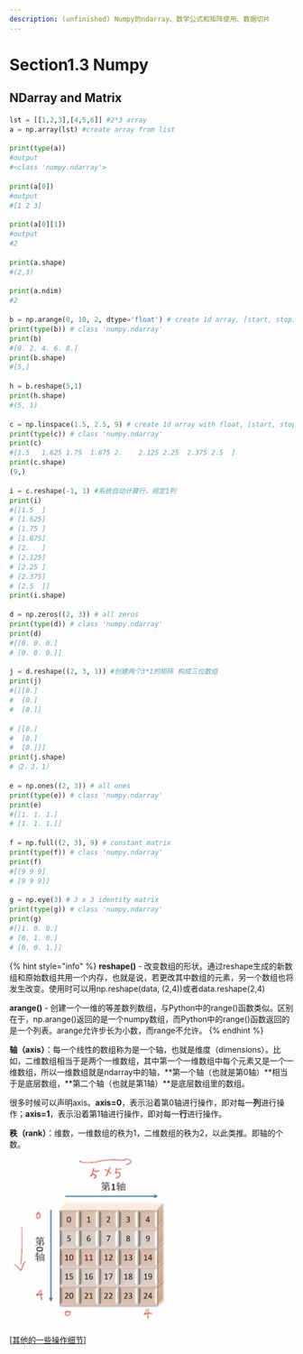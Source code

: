 ```yaml
---
description: (unfinished) Numpy的ndarray、数学公式和矩阵使用、数据切片
---
```


# Section1.3 Numpy

## NDarray and Matrix

```python
lst = [[1,2,3],[4,5,6]] #2*3 array
a = np.array(lst) #create array from list

print(type(a))
#output
#<class 'numpy.ndarray'>

print(a[0])
#output
#[1 2 3]

print(a[0][1])
#output
#2

print(a.shape)
#(2,3)

print(a.ndim)
#2

b = np.arange(0, 10, 2, dtype='float') # create 1d array, [start, stop)
print(type(b)) # class 'numpy.ndarray'
print(b)
#[0. 2. 4. 6. 8.]
print(b.shape)
#[5,]

h = b.reshape(5,1)
print(h.shape)
#(5, 1)

c = np.linspace(1.5, 2.5, 9) # create 1d array with float, [start, stop]
print(type(c)) # class 'numpy.ndarray'
print(c)
#[1.5   1.625 1.75  1.875 2.    2.125 2.25  2.375 2.5  ]
print(c.shape)
(9,)

i = c.reshape(-1, 1) #系统自动计算行，规定1列
print(i)
#[[1.5  ]
# [1.625]
# [1.75 ]
# [1.875]
# [2.   ]
# [2.125]
# [2.25 ]
# [2.375]
# [2.5  ]]
print(i.shape)

d = np.zeros((2, 3)) # all zeros
print(type(d)) # class 'numpy.ndarray'
print(d)
#[[0. 0. 0.]
# [0. 0. 0.]]

j = d.reshape((2, 3, 1)) #创建两个3*1的矩阵 构成三位数组
print(j)
#[[[0.]
#  [0.]
#  [0.]]

# [[0.]
#  [0.]
#  [0.]]]
print(j.shape)
#（2，3，1）

e = np.ones((2, 3)) # all ones
print(type(e)) # class 'numpy.ndarray'
print(e)
#[[1. 1. 1.]
# [1. 1. 1.]]

f = np.full((2, 3), 9) # constant matrix
print(type(f)) # class 'numpy.ndarray'
print(f)
#[[9 9 9]
# [9 9 9]]

g = np.eye(3) # 3 x 3 identity matrix
print(type(g)) # class 'numpy.ndarray'
print(g)
#[[1. 0. 0.]
# [0. 1. 0.]
# [0. 0. 1.]]
```

{% hint style="info" %}
**reshape\(\)** - 改变数组的形状。通过reshape生成的新数组和原始数组共用一个内存，也就是说，若更改其中数组的元素，另一个数组也将发生改变。使用时可以用np.reshape\(data, \(2,4\)\)或者data.reshape\(2,4\)

**arange\(\)** - 创建一个一维的等差数列数组，与Python中的range\(\)函数类似。区别在于，np.arange\(\)返回的是一个numpy数组，而Python中的range\(\)函数返回的是一个列表。arange允许步长为小数，而range不允许。
{% endhint %}

**轴（axis）**：每一个线性的数组称为是一个轴，也就是维度（dimensions）。比如，二维数组相当于是两个一维数组，其中第一个一维数组中每个元素又是一个一维数组，所以一维数组就是ndarray中的轴，**第一个轴（也就是第0轴）**相当于是底层数组，**第二个轴（也就是第1轴）**是底层数组里的数组。

很多时候可以声明axis。**axis=0**，表示沿着第0轴进行操作，即对每一**列**进行操作；**axis=1**，表示沿着第1轴进行操作，即对每一**行**进行操作。

**秩（rank）**：维数，一维数组的秩为1，二维数组的秩为2，以此类推。即轴的个数。

![](../.gitbook/assets/image%20%282%29.png)







\[[其他的一些操作细节](http://blog.sciencenet.cn/blog-3031432-1064033.html)\]



  



